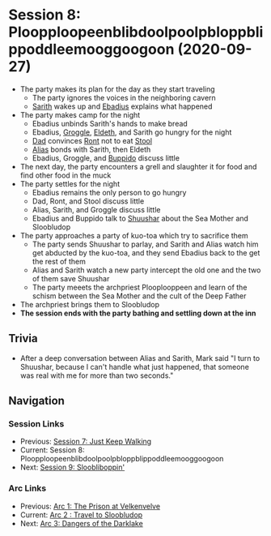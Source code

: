 # Session 8: Ploopploopeenblibdoolpoolpbloppblippoddleemooggoogoon (2020-09-27)
* The party makes its plan for the day as they start traveling
    * The party ignores the voices in the neighboring cavern
    * [Sarith](../../characters/party/sarith.md) wakes up and [Ebadius](../../characters/pcs/ebadius.md) explains what happened
* The party makes camp for the night
    * Ebadius unbinds Sarith's hands to make bread
    * Ebadius, [Groggle](../../characters/pcs/groggle.md), [Eldeth](../../characters/party/eldeth.md), and Sarith go hungry for the night
    * [Dad](../../characters/pcs/dad.md) convinces [Ront](../../characters/party/stool.md) not to eat [Stool](../../characters/party/stool.md)
    * [Alias](../../characters/pcs/alias.md) bonds with Sarith, then Eldeth
    * Ebadius, Groggle, and [Buppido](../../characters/party/buppido.md) discuss little
* The next day, the party encounters a grell and slaughter it for food and find other food in the muck
* The party settles for the night
    * Ebadius remains the only person to go hungry
    * Dad, Ront, and Stool discuss little
    * Alias, Sarith, and Groggle discuss little
    * Ebadius and Buppido talk to [Shuushar](../../characters/shuushar.md) about the Sea Mother and Sloobludop
* The party approaches a party of kuo-toa which try to sacrifice them
    * The party sends Shuushar to parlay, and Sarith and Alias watch him get abducted by the kuo-toa, and they send Ebadius back to the get the rest of them
    * Alias and Sarith watch a new party intercept the old one and the two of them save Shuushar
    * The party meeets the archpriest Plooplooppeen and learn of the schism between the Sea Mother and the cult of the Deep Father
* The archpriest brings them to Sloobludop
* **The session ends with the party bathing and settling down at the inn**

## Trivia
* After a deep conversation between Alias and Sarith, Mark said "I turn to Shuushar, because I can't handle what just happened, that someone was real with me for more than two seconds."

## Navigation
### Session Links
* Previous: [Session 7: Just Keep Walking](session07-2020-09-13.md)
* Current: Session 8: Ploopploopeenblibdoolpoolpbloppblippoddleemooggoogoon
* Next: [Session 9: Sloobliboppin'](session09-2020-11-01.md)

### Arc Links
* Previous: [Arc 1: The Prison at Velkenvelve](../arc01/info.md)
* Current: [Arc 2 : Travel to Sloobludop](info.md)
* Next: [Arc 3: Dangers of the Darklake](../arc03/info.md)

